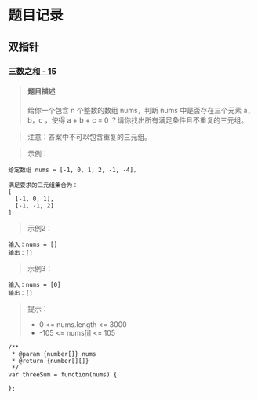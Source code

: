# 题目记录
## 双指针  

### [三数之和 - 15](https://leetcode-cn.com/problems/3sum/)
>#### 题目描述
>给你一个包含 n 个整数的数组 nums，判断 nums 中是否存在三个元素 a，b，c ，使得 a + b + c = 0 ？请你找出所有满足条件且不重复的三元组。  

>注意：答案中不可以包含重复的三元组。  

>示例：
```
给定数组 nums = [-1, 0, 1, 2, -1, -4]，

满足要求的三元组集合为：
[
  [-1, 0, 1],
  [-1, -1, 2]
]
```
>示例2：
```
输入：nums = []
输出：[]
```
>示例3：
```
输入：nums = [0]
输出：[]
```
>提示：
>* 0 <= nums.length <= 3000
>* -105 <= nums[i] <= 105


```
/**
 * @param {number[]} nums
 * @return {number[][]}
 */
var threeSum = function(nums) {

};
```

